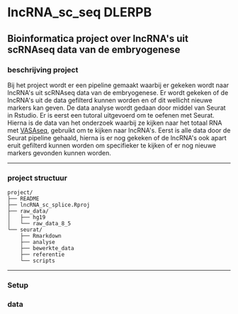 # lncRNA_sc_seq  DLERPB

## Bioinformatica project over lncRNA's uit scRNAseq data van de embryogenese

### beschrijving project

Bij het project wordt er een pipeline gemaakt waarbij er gekeken wordt naar lncRNA's uit scRNAseq data van de embryogenese. Er wordt gekeken of de lncRNA's uit de data gefilterd kunnen worden en of dit wellicht nieuwe markers kan geven. De data analyse wordt gedaan door middel van Seurat in Rstudio. Er is eerst een tutoral uitgevoerd om te oefenen met Seurat. Hierna is de data van het onderzoek waarbij ze kijken naar het totaal RNA met [VASAseq](#0), gebruikt om te kijken naar lncRNA's. Eerst is alle data door de Seurat pipeline gehaald, hierna is er nog gekeken of de lncRNA's ook apart eruit gefilterd kunnen worden om specifieker te kijken of er nog nieuwe markers gevonden kunnen worden.

---

### project structuur

```         
project/
├── README
├── lncRNA_sc_splice.Rproj
├── raw_data/
│   ├── hg19
│   └── raw_data_8_5
└── seurat/
    ├── Rmarkdown
    ├── analyse
    ├── bewerkte_data
    ├── referentie
    └── scripts
```

---

### Setup

### data
